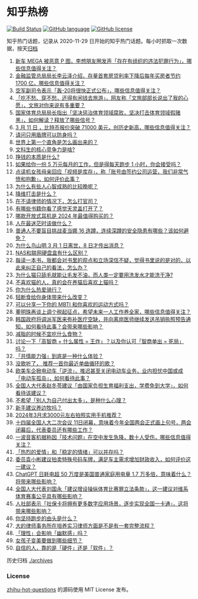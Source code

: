 # 知乎热榜
[![Build Status](https://github.com/ToWeLong/zhihu-hot-questions/workflows/CI/badge.svg)](https://github.com/ToWeLong/zhihu-hot-questions/actions)
[![GitHub language](https://img.shields.io/badge/language-golang-orange.svg)](https://golang.org/)
[![GitHub license](https://img.shields.io/github/license/ToWeLong/zhihu-hot-questions)](https://github.com/ToWeLong/zhihu-hot-questions/blob/main/LICENSE)

知乎热门话题，记录从 2020-11-29 日开始的知乎热门话题。每小时抓取一次数据，按天[归档](./archives)

<!-- BEGIN -->

1. [新车 MEGA 被恶意 P 图，李想朋友圈发声「存在有组织的违法犯罪行为」，哪些信息值得关注？](https://www.zhihu.com/question/648014867)
1. [金融监管总局局长李云泽介绍，存量首套房贷利率下降后每年买房者节约 1700 亿，哪些信息值得关注？](https://www.zhihu.com/question/648064377)
1. [空军副司令表示「轰-20将很快正式公布」，哪些信息值得关注？](https://www.zhihu.com/question/648056180)
1. [「吃不愁、穿不愁，还得有闲钱去旅游」，网友称「文旅部部长说出了我的心愿」，文旅对你来说有多重要？](https://www.zhihu.com/question/648057400)
1. [国家体育总局局长指出「坚决惩治体育领域腐败，坚决打击体育领域假赌黑」，如何解读？释放了哪些信号？](https://www.zhihu.com/question/648070161)
1. [3 月 11 日 ，比特币报价突破 71000 美元，创历史新高，哪些信息值得关注？](https://www.zhihu.com/question/648052514)
1. [请问只用盾牌可以防身吗？](https://www.zhihu.com/question/622491548)
1. [世界上第一个直角是怎么画出来的？](https://www.zhihu.com/question/327288839)
1. [文科生的核心竞争力是啥?](https://www.zhihu.com/question/346399166)
1. [挣钱的本质是什么?](https://www.zhihu.com/question/577178625)
1. [如果给你一份 5 万元每月的工作，但是得每天跑步 1 小时，你会接受吗？](https://www.zhihu.com/question/647305360)
1. [点读机女孩母亲回应「视频是库存」，称「账号由签约公司运营，我们非常气愤和抱歉」，如何评价此事？](https://www.zhihu.com/question/648079504)
1. [为什么有些人心智成熟的比较晚呢？](https://www.zhihu.com/question/283077831)
1. [降维打击是什么？](https://www.zhihu.com/question/51891337)
1. [在不请律师的情况下，怎么打官司？](https://www.zhihu.com/question/643379200)
1. [有哪些书籍你看了感觉天灵盖打开了？](https://www.zhihu.com/question/489639992)
1. [哪款开放式耳机是 2024 年最值得购买的？](https://www.zhihu.com/question/643022413)
1. [人在最迷茫时该做什么？](https://www.zhihu.com/question/595521100)
1. [普通人不要盲目挑战麦当娜 16 连蹲，连续深蹲的安全隐患有哪些？该如何避免？](https://www.zhihu.com/question/646724300)
1. [为什么鸟山明 3 月 1 日离世，8 日才传出消息？](https://www.zhihu.com/question/647553956)
1. [NAS和联网硬盘盒有什么区别？](https://www.zhihu.com/question/641524864)
1. [每读一本书，我都会对书里的观点和立场深信不疑，觉得书里说的是对的，以此来纠正自己的看法，怎么办？](https://www.zhihu.com/question/644620863)
1. [为什么猫只舔毛就能让毛发不油，而人类一定要用洗发水才能洗干净?](https://www.zhihu.com/question/639277312)
1. [不喜欢猫的人，真的会在养猫后喜欢上猫吗？](https://www.zhihu.com/question/639819337)
1. [你为什么热爱骑行？](https://www.zhihu.com/question/642029916)
1. [轻断食给你身体带来什么改变？](https://www.zhihu.com/question/646530514)
1. [可以分享一下你的 MBTI 和你喜欢的运动方式吗？](https://www.zhihu.com/question/647342868)
1. [董明珠再谈上调个税起征点，希望未来一人工作养全家，哪些信息值得关注？](https://www.zhihu.com/question/648006613)
1. [韩国政府将调派军医来弥补医疗空缺，并向离岗医师继续发送吊销执照预告通知，如何看待此事？会带来哪些影响？](https://www.zhihu.com/question/648030821)
1. [减脂的时候不宜吃什么食物？](https://www.zhihu.com/question/644699375)
1. [讨论一下「高智商 + 什么属性 = 王炸」？以及你认可「智商单出 = 死局」吗？](https://www.zhihu.com/question/647544829)
1. [「共情能力强」到底是一种什么体验？](https://www.zhihu.com/question/647247166)
1. [没歌听了， 推荐一首你最近单曲循环的歌？](https://www.zhihu.com/question/647897304)
1. [欧美车企掀电动车「逆流」，推迟甚至关闭电动车业务，业内担忧中国或成「电动车孤岛」，如何看待此事？](https://www.zhihu.com/question/648029182)
1. [全国人大代表赵冬苓建议「由国家负担生育福利支出，学费免到大学」，如何看待该建议？](https://www.zhihu.com/question/647956188)
1. [不希望「别人为自己付出太多」，是种什么心理？](https://www.zhihu.com/question/647299372)
1. [新手建议养边牧吗？](https://www.zhihu.com/question/645117912)
1. [2024年3月求3000元左右拍照实用手机推荐？](https://www.zhihu.com/question/646272979)
1. [十四届全国人大二次会议 11日闭幕，意味着今年全国两会正式画上句号，两会闭幕后，代表委员还有哪些工作？](https://www.zhihu.com/question/648055877)
1. [一波音客机据称因「技术问题」在空中发生急降，数十人受伤，哪些信息值得关注？](https://www.zhihu.com/question/648042357)
1. [「热烈的爱情」和「稳定的情绪」可以并存吗？](https://www.zhihu.com/question/647077814)
1. [委员袁小彬建议拍卖特殊号码车牌，满足车主需求增加财政收入，如何评价这一建议？](https://www.zhihu.com/question/647938819)
1. [ChatGPT 日耗电超 50 万度是美国普通家庭用电量 1.7 万多倍，意味着什么？将带来哪些影响？](https://www.zhihu.com/question/647926823)
1. [全国人大代表刘国永「建议增设操纵体育比赛罪立法条款」，这一建议对维系体育赛事公平具有哪些影响？](https://www.zhihu.com/question/648012170)
1. [人社部表示「社保卡将拥有更多数字应用场景，逐步实现全国一卡通」，这将带来哪些影响？](https://www.zhihu.com/question/647857057)
1. [你坚持跑步的由头是什么？](https://www.zhihu.com/question/646561853)
1. [大的律师事务所在培养实习律师方面是不是有一套完整流程？](https://www.zhihu.com/question/647444493)
1. [「理性」会影响「幽默感」吗？](https://www.zhihu.com/question/647282329)
1. [女孩子变美要做到哪些细节？](https://www.zhihu.com/question/295923357)
1. [自信的人，靠的是「硬件」还是「软件」？](https://www.zhihu.com/question/647157287)

<!-- END -->

历史归档 [./archives](./archives)


### License
[zhihu-hot-questions](https://github.com/towelong/zhihu-hot-questions) 的源码使用 MIT License 发布。